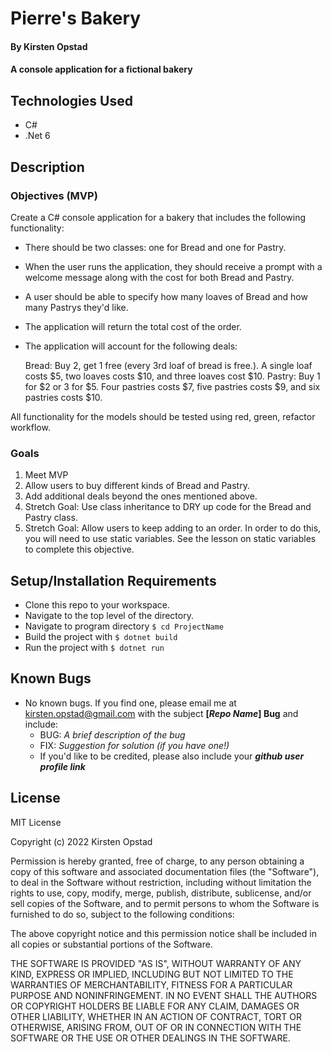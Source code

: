 # Pierre's Bakery

#### By Kirsten Opstad 

#### A console application for a fictional bakery

## Technologies Used

* C#
* .Net 6

## Description

### Objectives (MVP)

Create a C# console application for a bakery that includes the following functionality:

* There should be two classes: one for Bread and one for Pastry.

* When the user runs the application, they should receive a prompt with a welcome message along with the cost for both Bread and Pastry.

* A user should be able to specify how many loaves of Bread and how many Pastrys they'd like.

*  The application will return the total cost of the order.

* The application will account for the following deals:

  Bread: Buy 2, get 1 free (every 3rd loaf of bread is free.). A single loaf costs $5, two loaves costs $10, and three loaves cost $10.
  Pastry: Buy 1 for $2 or 3 for $5. Four pastries costs $7, five pastries costs $9, and six pastries costs $10.

All functionality for the models should be tested using red, green, refactor workflow.

<!-- [x] Screenshots

![Screenshots](https://external-content.duckduckgo.com/iu/?u=https%3A%2F%2Ftse1.mm.bing.net%2Fth%3Fid%3DOIP.03bZmDGXaBhBYyxxp3Ls3gHaEA%26pid%3DApi&f=1&ipt=e980d57210242747a51c41421e1f09a6de3b1fdaeaadd297496787bb64e80c88&ipo=images) -->

<!-- [Link to operational site](http://www.kirstenopstad.github.com/<REPOSITORY NAME>) -->

### Goals
1. Meet MVP
2. Allow users to buy different kinds of Bread and Pastry.
3. Add additional deals beyond the ones mentioned above.
4. Stretch Goal: Use class inheritance to DRY up code for the Bread and Pastry class.
5. Stretch Goal: Allow users to keep adding to an order. In order to do this, you will need to use static variables. See the lesson on static variables to complete this objective.

## Setup/Installation Requirements

* Clone this repo to your workspace.
* Navigate to the top level of the directory.
* Navigate to program directory ``` $ cd ProjectName ```
* Build the project with ``` $ dotnet build ```
* Run the project with ``` $ dotnet run ```

## Known Bugs

* No known bugs. If you find one, please email me at kirsten.opstad@gmail.com with the subject **[_Repo Name_] Bug** and include:
  * BUG: _A brief description of the bug_
  * FIX: _Suggestion for solution (if you have one!)_
  * If you'd like to be credited, please also include your **_github user profile link_**

## License
<!-- [Choose License](https://choosealicense.com/) -->

MIT License

Copyright (c) 2022 Kirsten Opstad

Permission is hereby granted, free of charge, to any person obtaining a copy of this software and associated documentation files (the "Software"), to deal in the Software without restriction, including without limitation the rights to use, copy, modify, merge, publish, distribute, sublicense, and/or sell copies of the Software, and to permit persons to whom the Software is furnished to do so, subject to the following conditions:

The above copyright notice and this permission notice shall be included in all copies or substantial portions of the Software.

THE SOFTWARE IS PROVIDED "AS IS", WITHOUT WARRANTY OF ANY KIND, EXPRESS OR IMPLIED, INCLUDING BUT NOT LIMITED TO THE WARRANTIES OF MERCHANTABILITY, FITNESS FOR A PARTICULAR PURPOSE AND NONINFRINGEMENT. IN NO EVENT SHALL THE AUTHORS OR COPYRIGHT HOLDERS BE LIABLE FOR ANY CLAIM, DAMAGES OR OTHER LIABILITY, WHETHER IN AN ACTION OF CONTRACT, TORT OR OTHERWISE, ARISING FROM, OUT OF OR IN CONNECTION WITH THE SOFTWARE OR THE USE OR OTHER DEALINGS IN THE SOFTWARE.
